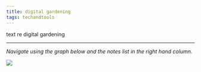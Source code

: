 ```yaml
---
title: digital gardening
tags: techandtools
---
```


text re digital gardening

---

*Navigate using the graph below and the notes list in the right hand column.*

![](https://source.unsplash.com/m_HRfLhgABo/1900x1200)